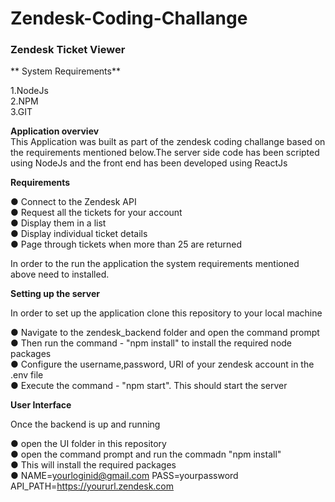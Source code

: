 # Zendesk-Coding-Challange

<h3>Zendesk Ticket Viewer</h3>

** System Requirements**

1.NodeJs<br/>
2.NPM<br/>
3.GIT<br/>

**Application overviev**<br/>
This Application was built as part of the zendesk coding challange based on the requirements mentioned below.The server side code has been scripted using NodeJs and the front end has been developed using ReactJs


**Requirements<br/>**

● Connect to the Zendesk API<br/>
● Request all the tickets for your account<br/>
● Display them in a list<br/>
● Display individual ticket details<br/>
● Page through tickets when more than 25 are returned<br/>

In order to the run the application the system requirements mentioned above need to installed.</br>

**Setting up the server**</br>

In order to set up the application clone this repository to your local machine</br>

● Navigate to the zendesk_backend folder and open the command prompt<br/>
● Then run the command - "npm install" to install the required node packages<br/>
● Configure the username,password, URI of your zendesk account in the .env file<br/>
● Execute the command - "npm start". This should start the server</br>

**User Interface**</br>

Once the backend is up and running</br>

● open the UI folder in this repository</br>
● open the command prompt and run the commadn "npm install"</br>
● This will install the required packages </br>
●
NAME=yourloginid@gmail.com
PASS=yourpassword
API_PATH=https://yoururl.zendesk.com


























